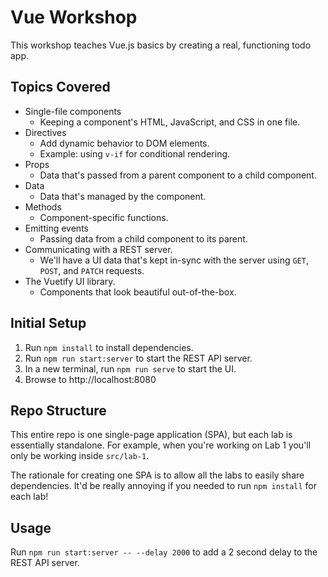 # Vue Workshop

This workshop teaches Vue.js basics by creating a real, functioning todo app.

## Topics Covered

- Single-file components
  - Keeping a component's HTML, JavaScript, and CSS in one file.
- Directives
  - Add dynamic behavior to DOM elements.
  - Example: using `v-if` for conditional rendering.
- Props
  - Data that's passed from a parent component to a child component.
- Data
  - Data that's managed by the component.
- Methods
  - Component-specific functions.
- Emitting events
  - Passing data from a child component to its parent.
- Communicating with a REST server.
  - We'll have a UI data that's kept in-sync with the server using `GET`, `POST`, and `PATCH` requests.
- The Vuetify UI library.
  - Components that look beautiful out-of-the-box.

## Initial Setup

1. Run `npm install` to install dependencies.
2. Run `npm run start:server` to start the REST API server.
3. In a new terminal, run `npm run serve` to start the UI.
4. Browse to http://localhost:8080

## Repo Structure

This entire repo is one single-page application (SPA), but each lab is essentially standalone. For example, when you're working on Lab 1 you'll only be working inside `src/lab-1`.

The rationale for creating one SPA is to allow all the labs to easily share dependencies. It'd be really annoying if you needed to run `npm install` for each lab!

## Usage

Run `npm run start:server -- --delay 2000` to add a 2 second delay to the REST API server.

